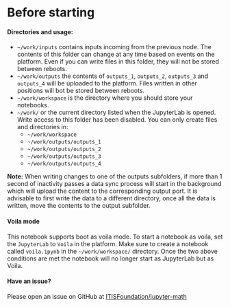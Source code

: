 # Before starting

#### Directories and usage:

- `~/work/inputs` contains inputs incoming from the previous node. The contents of this folder can change at any time based on events on the platform. Even if you can write files in this folder, they will not be stored between reboots.
- `~/work/outputs` the contents of `outputs_1`, `outputs_2`, `outputs_3` and `outputs_4` will be uploaded to the platform. Files written in other positions will bot be stored between reboots.
- `~/work/workspace` is the directory where you should store your notebooks.
- `~/work/` or the current directory listed when the JupyterLab is opened. Write access to this folder has been disabled. You can only create files and directories in:
    - `~/work/workspace`
    - `~/work/outputs/outputs_1`
    - `~/work/outputs/outputs_2`
    - `~/work/outputs/outputs_3`
    - `~/work/outputs/outputs_4`

**Note:** When writing changes to one of the outputs subfolders, if more than 1 second of inactivity passes a data sync process will start in the background which will upload the content to the corresponding output port.
It is advisable to first write the data to a different directory, once all the data is written, move the contents to the output subfolder.


#### Voila mode

This notebook supports boot as voila mode. To start a notebook as voila, set the `JupyterLab` to `Voila` in the platform. Make sure to create a notebook called `voila.ipynb` in the `~/work/workspace/` directory.
Once the two above conditions are met the notebook will no longer start as JupyterLab but as Voila.

#### Have an issue?

Please open an issue on GitHub at [ITISFoundation/jupyter-math](https://github.com/ITISFoundation/jupyter-math)